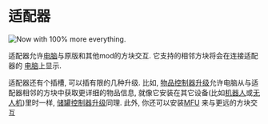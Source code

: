 # 适配器

![Now with 100% more everything.](oredict:oc:adapter)

适配器允许[电脑](../general/computer.md)与原版和其他mod的方块交互. 它支持的相邻方块将会在连接适配器的 [电脑](../general/computer.md)上显示.

适配器还有个插槽, 可以插有限的几种升级. 比如, [物品控制器升级](../item/inventoryControllerUpgrade.md)允许电脑从与适配器相邻的方块中获取更详细的物品信息, 就像它安装在其它设备(比如[机器人](robot.md)或[无人机](../item/drone.md))里时一样, [储罐控制器升级](../item/tankControllerUpgrade.md)同理. 此外, 你还可以安装[MFU](../item/mfu.md) 来与更远的方块交互